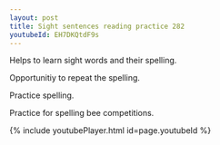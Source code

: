 ```yaml
---
layout: post
title: Sight sentences reading practice 282
youtubeId: EH7DKQtdF9s
---
```

 
 
Helps to learn sight words and their spelling.

Opportunitiy to repeat the spelling. 

Practice spelling. 
 
Practice for spelling bee competitions. 
 
{% include youtubePlayer.html id=page.youtubeId %}
 
 
